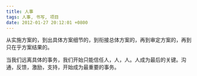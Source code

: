 ```yaml
---
title: 人事
tags: 人事, 书写, 项目
date: 2012-01-27 20:12:01 +0800
---
```



从实施方案的，到出具体方案细节的，到衔接总体方案的，再到审定方案的，再到只在乎方案结果的。

当我们远离具体的事务，我们开始只能信任人，人，人。人成为最后的关键。沟通，反馈，激励，支持，开始成为最重要的事务。

